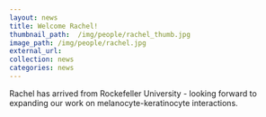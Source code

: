 ```yaml
---
layout: news
title: Welcome Rachel!
thumbnail_path:  /img/people/rachel_thumb.jpg
image_path: /img/people/rachel.jpg
external_url:
collection: news
categories: news
---
```



Rachel has arrived from Rockefeller University - looking forward to expanding our work on melanocyte-keratinocyte interactions. 